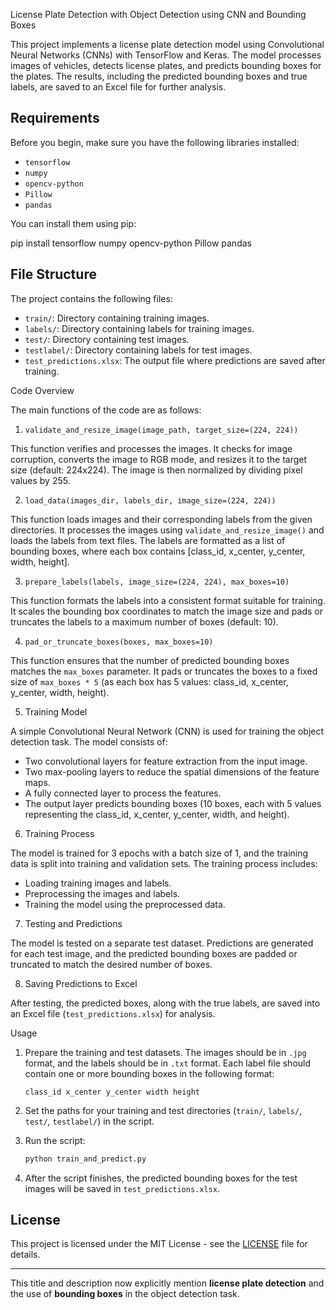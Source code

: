 License Plate Detection with Object Detection using CNN and Bounding Boxes

This project implements a license plate detection model using Convolutional Neural Networks (CNNs) with TensorFlow and Keras. The model processes images of vehicles, detects license plates, and predicts bounding boxes for the plates. The results, including the predicted bounding boxes and true labels, are saved to an Excel file for further analysis.

## Requirements

Before you begin, make sure you have the following libraries installed:

- `tensorflow`
- `numpy`
- `opencv-python`
- `Pillow`
- `pandas`

You can install them using pip:


pip install tensorflow numpy opencv-python Pillow pandas


## File Structure

The project contains the following files:

- `train/`: Directory containing training images.
- `labels/`: Directory containing labels for training images.
- `test/`: Directory containing test images.
- `testlabel/`: Directory containing labels for test images.
- `test_predictions.xlsx`: The output file where predictions are saved after training.

Code Overview

The main functions of the code are as follows:

1. `validate_and_resize_image(image_path, target_size=(224, 224))`

This function verifies and processes the images. It checks for image corruption, converts the image to RGB mode, and resizes it to the target size (default: 224x224). The image is then normalized by dividing pixel values by 255.

2. `load_data(images_dir, labels_dir, image_size=(224, 224))`

This function loads images and their corresponding labels from the given directories. It processes the images using `validate_and_resize_image()` and loads the labels from text files. The labels are formatted as a list of bounding boxes, where each box contains [class_id, x_center, y_center, width, height].

3. `prepare_labels(labels, image_size=(224, 224), max_boxes=10)`

This function formats the labels into a consistent format suitable for training. It scales the bounding box coordinates to match the image size and pads or truncates the labels to a maximum number of boxes (default: 10).

4. `pad_or_truncate_boxes(boxes, max_boxes=10)`

This function ensures that the number of predicted bounding boxes matches the `max_boxes` parameter. It pads or truncates the boxes to a fixed size of `max_boxes * 5` (as each box has 5 values: class_id, x_center, y_center, width, height).

5. Training Model

A simple Convolutional Neural Network (CNN) is used for training the object detection task. The model consists of:
- Two convolutional layers for feature extraction from the input image.
- Two max-pooling layers to reduce the spatial dimensions of the feature maps.
- A fully connected layer to process the features.
- The output layer predicts bounding boxes (10 boxes, each with 5 values representing the class_id, x_center, y_center, width, and height).

6. Training Process

The model is trained for 3 epochs with a batch size of 1, and the training data is split into training and validation sets. The training process includes:
- Loading training images and labels.
- Preprocessing the images and labels.
- Training the model using the preprocessed data.

7. Testing and Predictions

The model is tested on a separate test dataset. Predictions are generated for each test image, and the predicted bounding boxes are padded or truncated to match the desired number of boxes. 

8. Saving Predictions to Excel

After testing, the predicted boxes, along with the true labels, are saved into an Excel file (`test_predictions.xlsx`) for analysis.

Usage

1. Prepare the training and test datasets. The images should be in `.jpg` format, and the labels should be in `.txt` format. Each label file should contain one or more bounding boxes in the following format:
   ```
   class_id x_center y_center width height
   ```

2. Set the paths for your training and test directories (`train/`, `labels/`, `test/`, `testlabel/`) in the script.

3. Run the script:
   ```bash
   python train_and_predict.py
   ```

4. After the script finishes, the predicted bounding boxes for the test images will be saved in `test_predictions.xlsx`.

## License

This project is licensed under the MIT License - see the [LICENSE](LICENSE) file for details.

---

This title and description now explicitly mention **license plate detection** and the use of **bounding boxes** in the object detection task.
